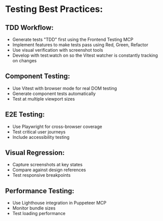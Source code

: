 # Testing Best Practices:

## TDD Workflow:

- Generate tests "TDD" first using the Frontend Testing MCP
- Implement features to make tests pass using Red, Green, Refactor
- Use visual verification with screenshot tools
- Develop with test:watch on so the Vitest watcher is constantly tracking on changes

## Component Testing:

- Use Vitest with browser mode for real DOM testing
- Generate component tests automatically
- Test at multiple viewport sizes

## E2E Testing:

- Use Playwright for cross-browser coverage
- Test critical user journeys
- Include accessibility testing

## Visual Regression:

- Capture screenshots at key states
- Compare against design references
- Test responsive breakpoints

## Performance Testing:

- Use Lighthouse integration in Puppeteer MCP
- Monitor bundle sizes
- Test loading performance
